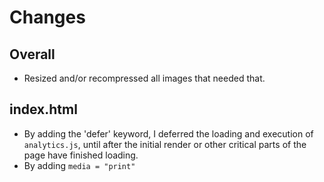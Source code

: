 # Changes
## Overall

* Resized and/or recompressed all images that needed that.

## index.html

* By adding the 'defer' keyword, I deferred the loading and execution
of `analytics.js`, until after the initial render or other critical parts of the
page have finished loading.
* By adding `media = "print"`
